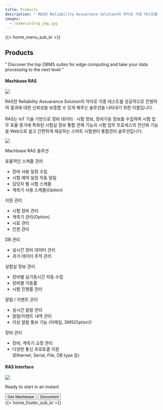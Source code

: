 ```yaml
---
title: Products
description: " RAS란 Reliability Assuarance Solution의 약자로 각종 테스트를 성공적으로 진행하여 결과에 대한 신뢰성을 보증할 수 있게 해주는 솔루션을 나타내기 위한 이름입니다."
images:
  - /namecard/og_img.jpg
---
```


<head>
  <link rel="stylesheet" type="text/css" href="../css/common.css" />
  <link rel="stylesheet" type="text/css" href="../css/style.css" />
</head>
<body>
 {{< home_menu_sub_kr >}}
  <section class="product_sction0 section0">
    <div>
      <h2 class="sub_page_title">Products</h2>
      <p class="sub_page_titletext">
        “ Discover the top DBMS suites for edge computing and take your data
        processing to the next level ”
      </p>
    </div>
  </section>
  <div class="product-inner">
  <section class="section2 main_section2">
    <div>
      <h4 class="sub_title company-margin-top">Machbase RAS</h4>
      <div class="bar"><img src="../img/bar.png" /></div>
    </div>
    <div class="product-sub-titlebox">
      <div>
        <p class="product-sub-title-text">
        RAS란 Reliability Assuarance Solution의 약자로 각종 테스트를 성공적으로 진행하여 결과에 대한 신뢰성을 보증할 수 있게 해주는 솔루션을 나타내기 위한 이름입니다.
        <br><br>
        RAS는 IoT 기술 기반으로 장비 데이터 · 시험 정보, 장비가동 정보를 수집하여
        시험 업무 효율 증가에 특화된 시험실 정보 통합 관제 기능과 시험 업무 프로세스의 전산화 기능을
        Web으로 쉽고 간편하게 제공하는 스마트 시험센터 통합관리 솔루션입니다.
</p>
</div>
</div>

  </section>
  <section class="neo_scroll_map_wrap">
    <div class="neo_scroll_map">
      <div ref="scrollLeft" class="neo_scroll_left">
        <div class="neo_scroll"><img src="../img/ras-scroll.png" /></div>
      </div>
      <div class="neo_scroll_right">
        <div class="neo_scorll_box_wrap">
          <div class="classic_sub_wrap">
            <div class="classic_sub">
              <div class="scroll-title-wrap">
                <p>Machbase RAS 솔루션</p>
              </div>
              <div class="scroll-sub-title-wrap">
                <p class="scroll-sub-text">효율적인 스케쥴 관리</p>
                <ul>
                  <li>
                    장비 사용 일정 수립
                  </li>
                  <li>시험 예약 일정 자동 알림</li>
                  <li>담당자 별 시험 스케줄</li>
                  <li>계측기 사용 스케줄(Option)</li>
                </ul>
                <p class="scroll-sub-text">지원 관리</p>
                <ul>
                  <li>
                    시험 장비 관리
                  </li>
                    <li>
                    계측기 관리(Option)
                  </li>
                    <li>
                    시료 관리
                  </li>
                   <li>
                    인원 관리
                  </li>
                </ul>
                <p class="scroll-sub-text">DB 관리</p>
                <ul>
                  <li>실시간 장비 데이터 관리</li>
                  <li>과거 데이터 추적 관리</li>
                </ul>
                <p class="scroll-sub-text">실험실 정보 관리</p>
                <ul>
                  <li>장비별 실가동시간 자동 수립</li>
                  <li>장비별 가동률</li>
                  <li>시험 진행률 관리</li>
                </ul>
                <p class="scroll-sub-text">알람 / 이벤트 관리</p>
                <ul>
                  <li>실시간 알람 관리</li>
                  <li>알람/이벤트 내역 관리</li>
                  <li>이상 알람 통보 기능 (이메일, SMS(Option))</li>
                </ul>
                <p class="scroll-sub-text">장비 관리</p>
                <ul>
                  <li>장비, 계측기 교정 관리</li>
                  <li>다양한 통신 프로토콜 지원<br>
                  (Ethernet, Serial, File, DB type 등)</li>
                </ul>
              </div>
            </div>
          </div>
        </div>
      </div>
    </div>
  </section>
  </div>
  <section>
    <h4 class="sub_title company-margin-top">RAS Interface</h4>
    <div class="bar"><img src="../img/bar.png" /></div>
    <div class="neo_interface_wrap">
      <img class="neo_interface" src="../img/ras-interface.png" alt="" />
    </div>
  </section>
  <section>
    <div class="next-navi_wrap">
      <div class="next-navi">
        <div class="next-navi-wrap">
          <div class="next-navi-text-wrap">
            <p class="next-navi-text">Ready to start in an instant</p>
          </div>
          <div class="next-navi-btn-wrap">
            <button
              onclick="location.href='/neo/releases/'"
              class="next-navi-btn"
            >
              Get Machbase
            </button>
            <a href="https://docs.machbase.com/neo"
              ><button class="next-navi-btn">Document</button></a
            >
          </div>
        </div>
      </div>
    </div>
  </section>
</body>
{{< home_footer_sub_kr >}}
